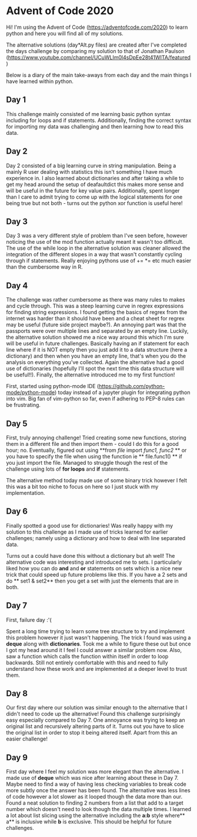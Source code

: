 # Advent of Code 2020

Hi! I'm using the Advent of Code (https://adventofcode.com/2020) to learn python and here you will find all of my solutions.

The alternative solutions (day*Alt.py files) are created after I've completed the days challenge by comparing my solution to that of Jonathan Paulson (https://www.youtube.com/channel/UCuWLIm0l4sDpEe28t41WITA/featured)

Below is a diary of the main take-aways from each day and the main things I have learned within python.

## Day 1
This challenge mainly consisted of me learning basic python syntax including for loops and if statements. Additionally, finding the correct syntax for importing my data was challenging and then learning how to read this data.

## Day 2
Day 2 consisted of a big learning curve in string manipulation. Being a mainly R user dealing with statistics this isn't something I have much experience in. I also learned about dictionaries and after taking a while to get my head around the setup of deafaultdict this makes more sense and will be useful in the future for key value pairs. Additionally, spent longer than I care to admit trying to come up with the logical statements for one being true but not both - turns out the python xor function is useful here!

## Day 3
Day 3 was a very different style of problem than I've seen before, however noticing the use of the mod function actually meant it wasn't too difficult. The use of the while loop in the alternative solution was cleaner allowed the integration of the different slopes in a way that wasn't constantly cycling through if statements. Really enjoying pythons use of += \*= etc much easier than the cumbersome way in R.

## Day 4
The challenge was rather cumbersome as there was many rules to makes and cycle through. This was a steep learning curve in regrex expressions for finding string expressions. I found getting the basics of regrex from the internet was harder than it should have been and a cheat sheet for regrex may be useful (future side project maybe?). An annoying part was that the passports were over multiple lines and separated by an empty line. Luckily, the alternative solution showed me a nice way around this which I'm sure will be useful in future challenges. Basically having an if statement for each line where if it is NOT empty then you just add it to a data structure (here a dictionary) and then when you have an empty line, that's when you do the analysis on everything you've collected. Again the alternative had a good use of dictionaries (hopefully I'll spot the next time this data structure will be useful!!). Finally, the alternative introduced me to my first function!

First, started using python-mode IDE (https://github.com/python-mode/python-mode) today instead of a jupyter plugin for integrating python into vim. Big fan of vim-python so far, even if adhering to PEP-8 rules can be frustrating.

## Day 5
First, truly annoying challenge! Tried creating some new functions, storing them in a different file and then import them - could I do this for a good hour; no. Eventually, figured out using **from *file* import *func1, func2* ** or you have to specify the file when using the function ie ** file.func1() ** if you just import the file. Managed to struggle though the rest of the challenge using lots of **for loops** and **if** statements. 

The alternative method today made use of some binary trick however I felt this was a bit too niche to focus on here so I just stuck with my implementation. 

## Day 6
Finally spotted a good use for dictionaries! Was really happy with my solution to this challenge as I made use of tricks learned for earlier challenges; namely using a dictionary and how to deal with line separated data. 

Turns out a could have done this without a dictionary but ah well! The alternative code was interesting and introduced me to sets. I particularly liked how you can do **and** and **or** statements on sets which is a nice new trick that could speed up future problems like this. If you have a 2 sets and do ** set1 & set2** then you get a set with just the elements that are in both.

## Day 7
First, failure day :'( 

Spent a long time trying to learn some tree structure to try and implement this problem however it just wasn't happening. The trick I found was using a **deque** along with **dictionaries**. Took me a while to figure these out but once I got my head around it I feel I could answer a similar problem now. Also, saw a function which calls the function within itself in order to loop backwards. Still not entirely comfortable with this and need to fully understand how these work and are implemented at a deeper level to trust them.

## Day 8
Our first day where our solution was similar enough to the alternative that I didn't need to code up the alternative! Found this challenge surprisingly easy especially compared to Day 7. One annoyance was trying to keep an original list and recursively altering parts of it. Turns out you have to slice the original list in order to stop it being altered itself. Apart from this an easier challenge!


## Day 9
First day where I feel my solution was more elegant than the alternative. I made use of **deque** which was nice after learning about these in Day 7. Maybe need to find a way of having less checking variables to break code more subtly once the answer has been found. The alternative was less lines of code however a lot slower as it looped though the data more than our. Found a neat solution to finding 2 numbers from a list that add to a target number which doesn't need to look though the data multiple times. I learned a lot about list slicing using the alternative including the **a:b** style where** a** is inclusive while **b** is exclusive. This should be helpful for future challenges.

